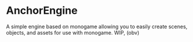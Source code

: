 # AnchorEngine
A simple engine based on monogame allowing you to easily create scenes, objects, and assets for use with monogame. 
WIP, (obv)

